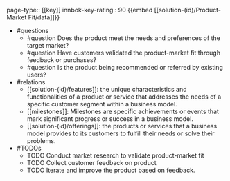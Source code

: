 page-type:: [[key]]
innbok-key-rating:: 90
{{embed [[solution-(id)/Product-Market Fit/data]]}}
- #questions
  - #question Does the product meet the needs and preferences of the target market?
  - #question Have customers validated the product-market fit through feedback or purchases?
  - #question Is the product being recommended or referred by existing users?
- #relations
  - [[solution-(id)/features]]: the unique characteristics and functionalities of a product or service that addresses the needs of a specific customer segment within a business model.
  - [[milestones]]: Milestones are specific achievements or events that mark significant progress or success in a business model.
  - [[solution-(id)/offerings]]: the products or services that a business model provides to its customers to fulfill their needs or solve their problems.
- #TODOs
  - TODO Conduct market research to validate product-market fit
  - TODO  Collect customer feedback on product
  - TODO  Iterate and improve the product based on feedback.



